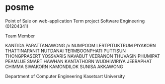 # posme
Point of Sale on web-application
Term project
Software Engineering (01204341)

Team Member

KANTIDA PARATTANAWONG /n
NUMPOOM LERTPITUKTRUM
PIYAKORN THATTINAPANIT
NUTDANAI TERMBOONPHATI
PUTTISUN THONGPRASERT
YOSSVARIS NAVABUT
VEERANON THUVASIN
PHUMIPAT PEAMLUE
SMART HAWHAN
KANTATHORN WUDHIWIRIYA
JEERAPHAT CHIMMA
SIWAKORN KAMONDILOK
SUNISA AKKAWONG

Department of Computer Engineering
Kasetsart University
